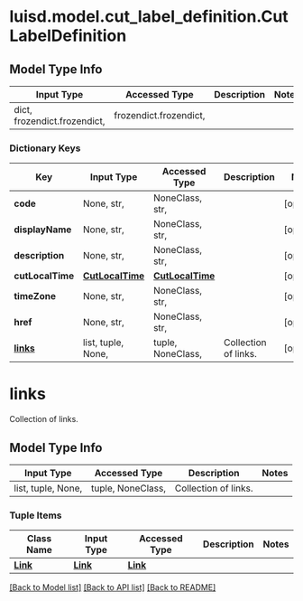 # luisd.model.cut_label_definition.CutLabelDefinition

## Model Type Info
Input Type | Accessed Type | Description | Notes
------------ | ------------- | ------------- | -------------
dict, frozendict.frozendict,  | frozendict.frozendict,  |  | 

### Dictionary Keys
Key | Input Type | Accessed Type | Description | Notes
------------ | ------------- | ------------- | ------------- | -------------
**code** | None, str,  | NoneClass, str,  |  | [optional] 
**displayName** | None, str,  | NoneClass, str,  |  | [optional] 
**description** | None, str,  | NoneClass, str,  |  | [optional] 
**cutLocalTime** | [**CutLocalTime**](CutLocalTime.md) | [**CutLocalTime**](CutLocalTime.md) |  | [optional] 
**timeZone** | None, str,  | NoneClass, str,  |  | [optional] 
**href** | None, str,  | NoneClass, str,  |  | [optional] 
**[links](#links)** | list, tuple, None,  | tuple, NoneClass,  | Collection of links. | [optional] 

# links

Collection of links.

## Model Type Info
Input Type | Accessed Type | Description | Notes
------------ | ------------- | ------------- | -------------
list, tuple, None,  | tuple, NoneClass,  | Collection of links. | 

### Tuple Items
Class Name | Input Type | Accessed Type | Description | Notes
------------- | ------------- | ------------- | ------------- | -------------
[**Link**](Link.md) | [**Link**](Link.md) | [**Link**](Link.md) |  | 

[[Back to Model list]](../../README.md#documentation-for-models) [[Back to API list]](../../README.md#documentation-for-api-endpoints) [[Back to README]](../../README.md)

